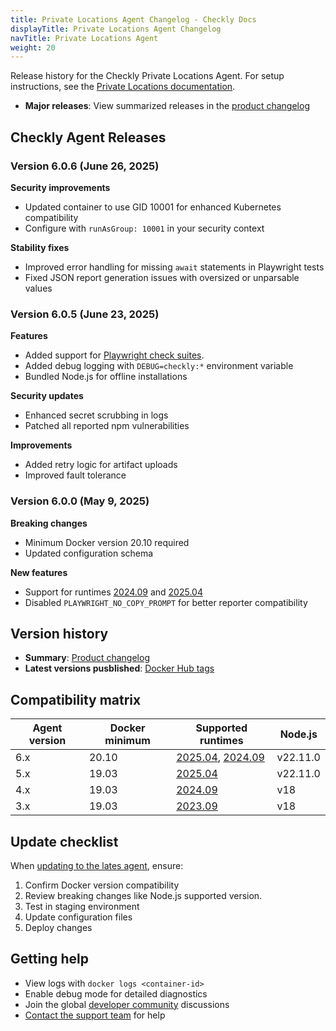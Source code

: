 ```yaml
---
title: Private Locations Agent Changelog - Checkly Docs
displayTitle: Private Locations Agent Changelog
navTitle: Private Locations Agent
weight: 20
---
```


Release history for the Checkly Private Locations Agent. For setup instructions, see the [Private Locations documentation](/docs/private-locations).

- **Major releases**: View summarized releases in the [product changelog](https://feedback.checklyhq.com/changelog?c=Checkly+Agent)

## Checkly Agent Releases

### Version 6.0.6 (June 26, 2025)

**Security improvements**

- Updated container to use GID 10001 for enhanced Kubernetes compatibility
- Configure with `runAsGroup: 10001` in your security context

**Stability fixes**

- Improved error handling for missing `await` statements in Playwright tests
- Fixed JSON report generation issues with oversized or unparsable values

### Version 6.0.5 (June 23, 2025)

**Features**

- Added support for [Playwright check suites](/docs/playwright-checks/).
- Added debug logging with `DEBUG=checkly:*` environment variable
- Bundled Node.js for offline installations

**Security updates**

- Enhanced secret scrubbing in logs
- Patched all reported npm vulnerabilities

**Improvements**

- Added retry logic for artifact uploads
- Improved fault tolerance

### Version 6.0.0 (May 9, 2025)

**Breaking changes**

- Minimum Docker version 20.10 required
- Updated configuration schema

**New features**

- Support for runtimes [2024.09](/docs/runtimes/specs/#202409) and [2025.04](/docs/runtimes/specs/#202504)
- Disabled `PLAYWRIGHT_NO_COPY_PROMPT` for better reporter compatibility

## Version history

- **Summary**: [Product changelog](https://feedback.checklyhq.com/changelog?c=Checkly+Agent)
- **Latest versions pusblished**: [Docker Hub tags](https://hub.docker.com/r/checkly/agent/tags)

## Compatibility matrix

| Agent version | Docker minimum | Supported runtimes | Node.js |
|--------------|----------------|-------------------|---------|
| 6.x | 20.10 | [2025.04](/docs/runtimes/specs/#202504), [2024.09](/docs/runtimes/specs/#202409) | v22.11.0 |
| 5.x | 19.03 | [2025.04](/docs/runtimes/specs/#202509) | v22.11.0 |
| 4.x | 19.03 | [2024.09](/docs/runtimes/specs/#202409) | v18 |
| 3.x | 19.03 | [2023.09](/docs/runtimes/specs/#202309) | v18 |

## Update checklist

When [updating to the lates agent](/docs/private-locations/checkly-agent-configuration/#updating-the-agent-container), ensure:

1. Confirm Docker version compatibility
2. Review breaking changes like Node.js supported version.
3. Test in staging environment
4. Update configuration files
5. Deploy changes

## Getting help

- View logs with `docker logs <container-id>`
- Enable debug mode for detailed diagnostics
- Join the global [developer community](https://www.checklyhq.com/slack/) discussions
- [Contact the support team](https://app.checklyhq.com/?support=true) for help